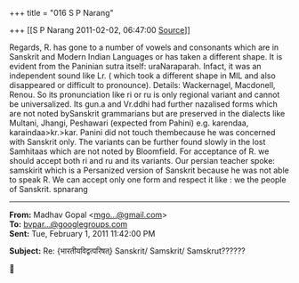 +++
title = "016 S P Narang"

+++
[[S P Narang	2011-02-02, 06:47:00 [Source](https://groups.google.com/g/bvparishat/c/4I0IFiOEIlU)]]



Regards, R. has gone to a number of vowels and consonants which are in Sanskrit and Modern Indian Languages or has taken a different shape. It is evident from the Paninian sutra itself: uraNaraparah. Infact, it was an independent sound like Lr. ( which took a different shape in MIL and also disappeared or difficult to pronounce). Details: Wackernagel, Macdonell, Renou. So its pronunciation like ri or ru is only regional variant and cannot be universalized. Its gun.a and Vr.ddhi had further nazalised forms which are not noted bySanskrit grammarians but are preserved in the dialects like Multani, Jhangi, Peshawari (expected from Pahini) e.g. karendaa, karaindaa>kr.>kar. Panini did not touch thembecause he was concerned with Sanskrit only. The variants can be further found slowly in the lost Samhitaas which are not noted by Bloomfield. For acceptance of R. we should accept both ri and ru and its variants. Our persian teacher spoke: samskirit which is a Persanized version of Sanskrit because he was not able to speak R. We can accept only one form and respect it like : we the people of Sanskrit. spnarang  

  

------------------------------------------------------------------------

**From:** Madhav Gopal \<[mgo...@gmail.com]()\>  
**To:** [bvpar...@googlegroups.com]()  
**Sent:** Tue, February 1, 2011 11:42:00 PM

  
**Subject:** Re: {भारतीयविद्वत्परिषत्} Sanskrit/ Samskrit/ Samskrut??????  



